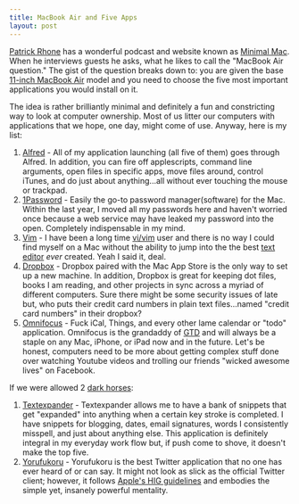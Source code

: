 ```yaml
---
title: MacBook Air and Five Apps
layout: post
---
```


[Patrick Rhone](http://patrickrhone.com/) has a wonderful podcast and website
known as [Minimal Mac](http://minimalmac.com/). When he interviews guests he
asks, what he likes to call the "MacBook Air question." The gist of the
question breaks down to: you are given the base [11-inch MacBook
Air](#) model and
you need to choose the five most important applications you would install on
it.

The idea is rather brilliantly minimal and definitely a fun and constricting
way to look at computer ownership. Most of us litter our computers with
applications that we hope, one day, might come of use. Anyway, here is my list:

1. [Alfred](http://www.alfredapp.com/) - All of my application launching (all
	 five of them) goes through Alfred. In addition, you can fire off
	 applescripts, command line arguments, open files in specific apps, move
	 files around, control iTunes, and do just about anything...all without ever
	 touching the mouse or trackpad.
2. [1Password](http://agilebits.com/products/1Password) - Easily the go-to
	 password manager(software) for the Mac. Within the last year, I moved all my
	 passwords here and haven't worried once because a web service may have
	 leaked my password into the open. Completely indispensable in my mind.
3. [Vim](https://github.com/b4winckler/macvim) - I have been a long time
	 [vi/vim](http://www.vim.org/) user and there is no way I could find myself on a
	 Mac without the ability to jump into the the best [text
	 editor](http://texteditors.org/cgi-bin/wiki.pl) *ever* created. Yeah I said
	 it, deal.
4. [Dropbox](http://www.dropbox.com/) - Dropbox paired with the Mac App Store
	 is the only way to set up a new machine. In addition, Dropbox is great for
	 keeping dot files, books I am reading, and other projects in sync across a
	 myriad of different computers. Sure there might be some security issues of
	 late but, who puts their credit card numbers in plain text files...named
	 "credit card numbers" in their dropbox?
5. [Omnifocus](http://www.omnigroup.com/products/omnifocus/) - Fuck iCal,
	 Things, and every other lame calendar or "todo" application. Omnifocus is
	 the grandaddy of
	 [GTD](http://www.43folders.com/2004/09/08/getting-started-with-getting-things-done)
	 and will always be a staple on any Mac, iPhone, or iPad now and in the
	 future. Let's be honest, computers need to be more about getting complex
	 stuff done over watching Youtube videos and trolling our friends "wicked
	 awesome lives" on Facebook.

If we were allowed 2 [dark horses](http://en.wikipedia.org/wiki/Dark_horse):

1. [Textexpander](http://smilesoftware.com/TextExpander/) - Textexpander allows
	 me to have a bank of snippets that get "expanded" into anything when a
	 certain key stroke is completed. I have snippets for blogging, dates, email
	 signatures, words I consistently misspell, and just about anything else.
	 This application is definitely integral in my everyday work flow but, if
	 push come to shove, it doesn't make the top five.
2. [Yorufukoru](https://sites.google.com/site/yorufukurou/) - Yorufukoru is the
	 best Twitter application that no one has ever heard of or can say. It might
	 not look as slick as the official Twitter client; however, it follows
	 [Apple's HIG
	 guidelines](http://developer.apple.com/library/mac/#documentation/UserExperience/Conceptual/AppleHIGuidelines/XHIGIntro/XHIGIntro.html#//apple_ref/doc/uid/20000957)
	 and embodies the simple yet, insanely powerful mentality.
